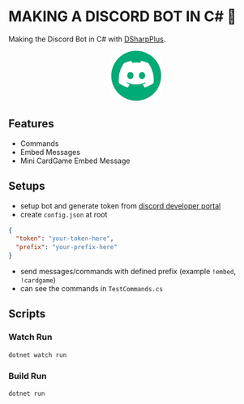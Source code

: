 # MAKING A DISCORD BOT IN C# 🤖

Making the Discord Bot in C# with [DSharpPlus](https://github.com/DSharpPlus/DSharpPlus).

<p align="center">
  <img src="./examples/logo.png" width="100px" height="100px" />
</p>

## Features

- Commands
- Embed Messages
- Mini CardGame Embed Message

## Setups

- setup bot and generate token from [discord developer portal](https://discord.com/developers/docs/intro)
- create `config.json` at root

```json
{
  "token": "your-token-here",
  "prefix": "your-prefix-here"
}
```

- send messages/commands with defined prefix (example `!embed`, `!cardgame`)
- can see the commands in `TestCommands.cs`

## Scripts

### Watch Run

```bash
dotnet watch run
```

### Build Run

```bash
dotnet run
```

